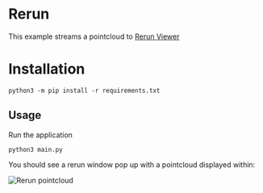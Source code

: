 # Rerun

This example streams a pointcloud to [Rerun Viewer](https://www.rerun.io/)  

# Installation

```
python3 -m pip install -r requirements.txt
```

## Usage

Run the application

```
python3 main.py
```

You should see a rerun window pop up with a pointcloud displayed within:

![Rerun pointcloud](https://user-images.githubusercontent.com/59307111/225672865-bbccdd5b-3dd5-48ad-ac24-2ee9dc2f2dfc.png)
